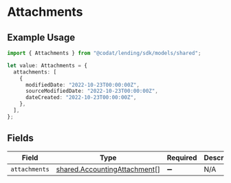 # Attachments

## Example Usage

```typescript
import { Attachments } from "@codat/lending/sdk/models/shared";

let value: Attachments = {
  attachments: [
    {
      modifiedDate: "2022-10-23T00:00:00Z",
      sourceModifiedDate: "2022-10-23T00:00:00Z",
      dateCreated: "2022-10-23T00:00:00Z",
    },
  ],
};
```

## Fields

| Field                                                                               | Type                                                                                | Required                                                                            | Description                                                                         |
| ----------------------------------------------------------------------------------- | ----------------------------------------------------------------------------------- | ----------------------------------------------------------------------------------- | ----------------------------------------------------------------------------------- |
| `attachments`                                                                       | [shared.AccountingAttachment](../../../sdk/models/shared/accountingattachment.md)[] | :heavy_minus_sign:                                                                  | N/A                                                                                 |